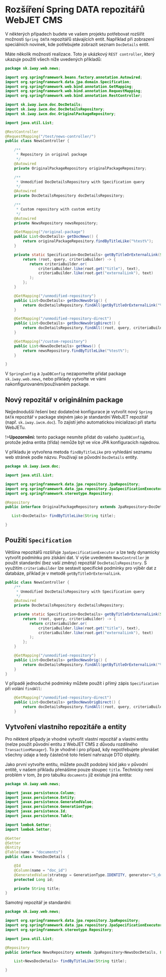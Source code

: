 # Rozšíření Spring DATA repozitářů WebJET CMS

V některých případech budete ve vašem projektu potřebovat rozšířit možnosti `Spring DATA` repozitářů stávajících entit. Například při zobrazení speciálních novinek, kde potřebujete zobrazit seznam `DocDetails` entit.

Máte několik možností realizace. Toto je ukázkový `REST controller`, který ukazuje použití všech níže uvedených příkladů:

```java
package sk.iway.web.news;

import org.springframework.beans.factory.annotation.Autowired;
import org.springframework.data.jpa.domain.Specification;
import org.springframework.web.bind.annotation.GetMapping;
import org.springframework.web.bind.annotation.RequestMapping;
import org.springframework.web.bind.annotation.RestController;

import sk.iway.iwcm.doc.DocDetails;
import sk.iway.iwcm.doc.DocDetailsRepository;
import sk.iway.iwcm.doc.OriginalPackageRepository;

import java.util.List;

@RestController
@RequestMapping("/test/news-controller/")
public class NewsController {

    /**
     * Repository in original package
     */
    @Autowired
    private OriginalPackageRepository originalPackageRepository;

    /**
     * Unmodified DocDetailsRepository with Specification query
     */
    @Autowired
    private DocDetailsRepository docDetailsRepository;

    /**
     * Custom repository with custom entity
     */
    @Autowired
    private NewsRepository newsRepository;

    @GetMapping("/original-package")
    public List<DocDetails> getDocNews() {
        return originalPackageRepository.findByTitleLike("%test%");
    }

    private static Specification<DocDetails> getByTitleOrExternalLink(String text) {
        return (root, query, criteriaBuilder) -> {
           return criteriaBuilder.or(
               criteriaBuilder.like(root.get("title"), text),
               criteriaBuilder.like(root.get("externalLink"), text)
           );
        };
    }

    @GetMapping("/unmodified-repository")
    public List<DocDetails> getDocNewsOrig() {
        return docDetailsRepository.findAll(getByTitleOrExternalLink("%test%"));
    }

    @GetMapping("/unmodified-repository-direct")
    public List<DocDetails> getDocNewsOrigDirect() {
        return docDetailsRepository.findAll((root, query, criteriaBuilder) -> criteriaBuilder.like(root.get("title"), "%test%"));
    }

    @GetMapping("/custom-repository")
    public List<NewsDocDetails> getNews() {
        return newsRepository.findByTitleLike("%test%");
    }

}
```

V `SpringConfig` a `JpaDBConfig` nezapomeňte přidat package `sk.iway.web.news`, nebo příklady vytvořte ve vámi nakonfigurovaném/používaném package.

## Nový repozitář v originálním package

Nejjednodušší řešení bez dodatečné konfigurace je vytvořit nový `Spring DATA` repozitář v package stejném jako je standardní WebJET repozitář (např. `sk.iway.iwcm.doc`). To zajistí jeho automatickou inicializaci při startu WebJETu.

!>**Upozornění:** tento package nesmíte přidat do vašeho `JpaDBConfig`, protože jedna entita (třída) nemůže být ve více JPA konfiguracích najednou.

V příkladu je vytvořena metoda `findByTitleLike` pro vyhledání seznamu web stránek podle názvu. Používají se původní `DocDetails` entity.

```java
package sk.iway.iwcm.doc;

import java.util.List;

import org.springframework.data.jpa.repository.JpaRepository;
import org.springframework.data.jpa.repository.JpaSpecificationExecutor;
import org.springframework.stereotype.Repository;

@Repository
public interface OriginalPackageRepository extends JpaRepository<DocDetails, Long>, JpaSpecificationExecutor<DocDetails> {

   List<DocDetails> findByTitleLike(String title);

}
```

## Použití `Specification`

Většina repozitářů rozšiřuje `JpaSpecificationExecutor` a lze tedy dynamicky vytvořit podmínku pro získání dat. V výše uvedeném `NewsController` je použit standardní (bez vaší změny) repozitář `DocDetailsRepository`. S využitím `criteriaBuilder` lze sestavit specifické podmínky pro výběr dat z databáze, příklad je v metodě `getByTitleOrExternalLink`.

```java
public class NewsController {
    /**
     * Unmodified DocDetailsRepository with Specification query
     */
    @Autowired
    private DocDetailsRepository docDetailsRepository;

    private static Specification<DocDetails> getByTitleOrExternalLink(String text) {
        return (root, query, criteriaBuilder) -> {
           return criteriaBuilder.or(
               criteriaBuilder.like(root.get("title"), text),
               criteriaBuilder.like(root.get("externalLink"), text)
           );
        };
    }

    @GetMapping("/unmodified-repository")
    public List<DocDetails> getDocNewsOrig() {
        return docDetailsRepository.findAll(getByTitleOrExternalLink("%test%"));
    }
}
```

V případě jednoduché podmínky můžete použít i přímý zápis `Specification` při volání `findAll`:

```java
    @GetMapping("/unmodified-repository-direct")
    public List<DocDetails> getDocNewsOrigDirect() {
        return docDetailsRepository.findAll((root, query, criteriaBuilder) -> criteriaBuilder.like(root.get("title"), "%test%"));
    }
```

## Vytvoření vlastního repozitáře a entity

Pro některé případy je vhodné vytvořit vlastní repozitář a vlastní entitu (nelze použít původní entitu z WebJET CMS z důvodu rozdílného `TransactionManager`). To je vhodné i pro případ, kdy nepotřebujete přenášet všechny údaje a tedy částečně toto řešení nahrazuje DTO objekty.

Jako první vytvořte entitu, můžete použít podobný kód jako v původní entitě, v našem příkladu přenášíme pouze sloupec `title`. Technicky není problém v tom, že pro tabulku `documents` již existuje jiná entita:

```java
package sk.iway.web.news;

import javax.persistence.Column;
import javax.persistence.Entity;
import javax.persistence.GeneratedValue;
import javax.persistence.GenerationType;
import javax.persistence.Id;
import javax.persistence.Table;

import lombok.Getter;
import lombok.Setter;

@Getter
@Setter
@Entity
@Table(name = "documents")
public class NewsDocDetails {

	@Id
	@Column(name = "doc_id")
	@GeneratedValue(strategy = GenerationType.IDENTITY, generator="S_documents")
	protected Long id;

	private String title;
}
```

Samotný repozitář je standardní:

```java
package sk.iway.web.news;

import org.springframework.data.jpa.repository.JpaRepository;
import org.springframework.data.jpa.repository.JpaSpecificationExecutor;
import org.springframework.stereotype.Repository;

import java.util.List;

@Repository
public interface NewsRepository extends JpaRepository<NewsDocDetails, Long>, JpaSpecificationExecutor<NewsDocDetails> {

    List<NewsDocDetails> findByTitleLike(String title);

}
```
